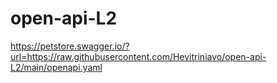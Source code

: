 # open-api-L2
https://petstore.swagger.io/?url=https://raw.githubusercontent.com/Hevitriniavo/open-api-L2/main/openapi.yaml
